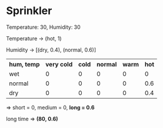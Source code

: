 Sprinkler
===

Temperature: 30, Humidity: 30

Temperature -> (hot, 1)

Humidity -> [(dry, 0.4), (normal, 0.6)]

<table>
    <tr>
        <th>hum, temp</th>
        <th>very cold</th>
        <th>cold</th>
        <th>normal</th>
        <th>warm</th>
        <th>hot</th>
    </tr>
    <tr>
        <td>wet</td>
        <td>0</td>
        <td>0</td>
        <td>0</td>
        <td>0</td>
        <td>0</td>
    </tr>
    <tr>
        <td>normal</td>
        <td>0</td>
        <td>0</td>
        <td>0</td>
        <td>0</td>
        <td>0.6</td>
    </tr>
    <tr>
        <td>dry</td>
        <td>0</td>
        <td>0</td>
        <td>0</td>
        <td>0</td>
        <td>0.4</td>
    </tr>
<table>

=> short = 0, medium = 0, <b>long = 0.6</b>

long time => <b>(80, 0.6)</b>
